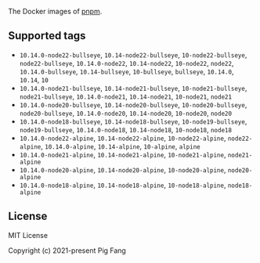 The Docker images of [pnpm](https://pnpm.io).

## Supported tags

- `10.14.0-node22-bullseye`, `10.14-node22-bullseye`, `10-node22-bullseye`, `node22-bullseye`, `10.14.0-node22`, `10.14-node22`, `10-node22`, `node22`, `10.14.0-bullseye`, `10.14-bullseye`, `10-bullseye`, `bullseye`, `10.14.0`, `10.14`, `10`
- `10.14.0-node21-bullseye`, `10.14-node21-bullseye`, `10-node21-bullseye`, `node21-bullseye`, `10.14.0-node21`, `10.14-node21`, `10-node21`, `node21`
- `10.14.0-node20-bullseye`, `10.14-node20-bullseye`, `10-node20-bullseye`, `node20-bullseye`, `10.14.0-node20`, `10.14-node20`, `10-node20`, `node20`
- `10.14.0-node18-bullseye`, `10.14-node18-bullseye`, `10-node19-bullseye`, `node19-bullseye`, `10.14.0-node18`, `10.14-node18`, `10-node18`, `node18`
- `10.14.0-node22-alpine`, `10.14-node22-alpine`, `10-node22-alpine`, `node22-alpine`, `10.14.0-alpine`, `10.14-alpine`, `10-alpine`, `alpine`
- `10.14.0-node21-alpine`, `10.14-node21-alpine`, `10-node21-alpine`, `node21-alpine`
- `10.14.0-node20-alpine`, `10.14-node20-alpine`, `10-node20-alpine`, `node20-alpine`
- `10.14.0-node18-alpine`, `10.14-node18-alpine`, `10-node18-alpine`, `node18-alpine`

## License

MIT License

Copyright (c) 2021-present Pig Fang
